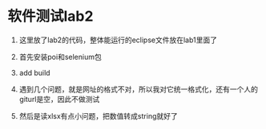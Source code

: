 # 软件测试lab2

1. 这里放了lab2的代码，整体能运行的eclipse文件放在lab1里面了

2. 首先安装poi和selenium包

3. add build

4. 遇到几个问题，就是网址的格式不对，所以我对它统一格式化，还有一个人的giturl是空，因此不做测试

5. 然后是读xlsx有点小问题，把数值转成string就好了

   ​